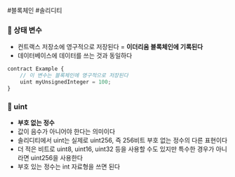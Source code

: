 #블록체인 #솔리디티 
### 📌 상태 변수
+ 컨트랙스 저장소에 영구적으로 저장된다 = **이더리움 블록체인에 기록된다**
+ 데이터베이스에 데이터를 쓰는 것과 동일하다

``` JavaScript
contract Example { 
	// 이 변수는 블록체인에 영구적으로 저장된다
	uint myUnsignedInteger = 100; 
}
```

### 📌 uint
+ **부호 없는 정수**
+ 값이 음수가 아니어야 한다는 의미이다
+ 솔리디티에서 uint는 실제로 uint256, 즉 256비트 부호 없는 정수의 다른 표현이다
+ 더 적은 비트로 uint8, uint16, uint32 등을 사용할 수도 있지만 특수한 경우가 아니라면 uint256을 사용한다
+ 부호 있는 정수는 int 자료형을 쓰면 된다